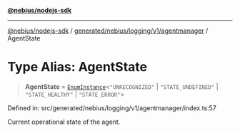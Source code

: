 [**@nebius/nodejs-sdk**](../../../../../../README.md)

***

[@nebius/nodejs-sdk](../../../../../../README.md) / [generated/nebius/logging/v1/agentmanager](../README.md) / AgentState

# Type Alias: AgentState

> **AgentState** = [`EnumInstance`](../../../../../../runtime/protos/enum/type-aliases/EnumInstance.md)\<`"UNRECOGNIZED"` \| `"STATE_UNDEFINED"` \| `"STATE_HEALTHY"` \| `"STATE_ERROR"`\>

Defined in: src/generated/nebius/logging/v1/agentmanager/index.ts:57

Current operational state of the agent.
